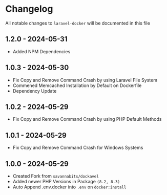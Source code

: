 # Changelog

All notable changes to `laravel-docker` will be documented in this file

## 1.2.0 - 2024-05-31

- Added NPM Dependencies

## 1.0.3 - 2024-05-30

- Fix Copy and Remove Command Crash by using Laravel File System
- Commened Memcached Installation by Default on Dockerfile
- Dependency Update

## 1.0.2 - 2024-05-29

- Fix Copy and Remove Command Crash by using PHP Default Methods

## 1.0.1 - 2024-05-29

- Fix Copy and Remove Command Crash for Windows Systems

## 1.0.0 - 2024-05-29

- Created Fork from `savannabits/dockavel`
- Added newer PHP Versions in Package `(8.2, 8.3)`
- Auto Append .env.docker into `.env` on `docker:install`